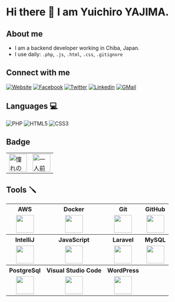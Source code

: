 # Hi there 👋 I am Yuichiro YAJIMA. 

## About me

- I am a backend developer working in Chiba, Japan.
- I use daily: `.php`, `.js`, `.html`, `.css`, `.gitignore`

## Connect with me

[![Website](https://img.icons8.com/wired/48/000000/domain.png)][website]
[![Facebook](https://img.icons8.com/color/48/000000/facebook-new.png)][facebook]
[![Twitter](https://img.icons8.com/color/48/000000/twitter--v1.png)][twitter]
[![Linkedin](https://img.icons8.com/color/48/000000/linkedin-2--v1.png)][linkedin]
[![GMail](https://img.icons8.com/color/48/000000/gmail-new.png)](mailto:yajima@hatchbit.jp)

## Languages 💻

![PHP](https://www.php.net/images/logos/new-php-logo.png)
![HTML5](https://www.w3.org/html/logo/downloads/HTML5_Badge_128.png)
![CSS3](https://upload.wikimedia.org/wikipedia/commons/thumb/6/62/CSS3_logo.svg/128px-CSS3_logo.svg.png)

## Badge

<table>
  <tr>
    <td><img src="https://findy-code.io/images/badges/phper_star_1.svg" width="48" alt="憧れのPHPer" /></td>
    <td><img src="https://findy-code.io/images/badges/jser_commit_10.svg" width="48" alt="一人前JSer" /></td>
  </tr>
</table>

## Tools 🪛

<table>
<tr>
<th>AWS</th>
<th>Docker</th>
<th>Git</th>
<th>GitHub</th>
</tr>
<tr>
<td align="center" valign="middle"><img src="https://img.icons8.com/color/48/000000/amazon-web-services.png" width="48" /></td>
<td align="center" valign="middle"><img src="https://img.icons8.com/color/48/000000/docker.png" width="48" /></td>
<td align="center" valign="middle"><img src="https://img.icons8.com/color/48/000000/git.png" width="48" /></td>
<td align="center" valign="middle"><img src="https://img.icons8.com/color/48/000000/github--v1.png" width="48" /></td>
</tr>
<tr>
<th>IntelliJ</th>
<th>JavaScript</th>
<th>Laravel</th>
<th>MySQL</th>
</tr>
<tr>
<td align="center" valign="middle"><img src="https://img.icons8.com/color/48/000000/intellij-idea.png" width="48" /></td>
<td align="center" valign="middle"><img src="https://img.icons8.com/color/48/000000/javascript.png" width="48" /></td>
<td align="center" valign="middle"><img src="https://img.icons8.com/ios-filled/48/000000/laravel.png" width="48" /></td>
<td align="center" valign="middle"><img src="https://img.icons8.com/color/48/000000/mysql-logo.png" width="48" /></td>
</tr>
<tr>
<th>PostgreSql</th>
<th>Visual Studio Code</th>
<th>WordPress</th>
<th></th>
</tr>
<tr>
<td align="center" valign="middle"><img src="https://img.icons8.com/color/48/000000/postgreesql.png" width="48" /></td>
<td align="center" valign="middle"><img src="https://img.icons8.com/color/48/000000/visual-studio-code-2019.png" width="48" /></td>
<td align="center" valign="middle"><img src="https://img.icons8.com/color/48/000000/wordpress.png" width="48" /></td>
<td align="center" valign="middle"></td>
</tr>
</table>

[website]: https://www.hatchbit.jp
[twitter]: https://twitter.com/webparty
[facebook]: https://www.facebook.com/yuichiro.yajima
[linkedin]: http://linkedin.com/in/yuichiro-yajima
